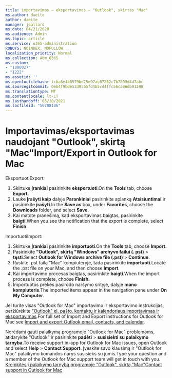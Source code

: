 ```yaml
---
title: importavimas – eksportavimas – "Outlook", skirtas "Mac"
ms.author: daeite
author: daeite
manager: joallard
ms.date: 04/21/2020
ms.audience: Admin
ms.topic: article
ms.service: o365-administration
ROBOTS: NOINDEX, NOFOLLOW
localization_priority: Normal
ms.collection: Adm_O365
ms.custom:
- "1800027"
- "1222"
ms.assetid: ''
ms.openlocfilehash: fcba3e4b8979bd75e97ac67282c7b7893d4d7abc
ms.sourcegitcommit: 0eb4f9bde53395b5fd4b5cd4ffc56ca96db91298
ms.translationtype: MT
ms.contentlocale: lt-LT
ms.lasthandoff: 03/10/2021
ms.locfileid: "50708106"
---
```

# <a name="importexport-in-outlook-for-mac"></a><span data-ttu-id="49c81-102">Importavimas/eksportavimas naudojant "Outlook", skirtą "Mac"</span><span class="sxs-lookup"><span data-stu-id="49c81-102">Import/Export in Outlook for Mac</span></span> 

<span data-ttu-id="49c81-103">Eksportuoti</span><span class="sxs-lookup"><span data-stu-id="49c81-103">Export:</span></span>
1. <span data-ttu-id="49c81-104">Skirtuke **Įrankiai** pasirinkite **eksportuoti**.</span><span class="sxs-lookup"><span data-stu-id="49c81-104">On the **Tools** tab, choose **Export**.</span></span>
2. <span data-ttu-id="49c81-105">Lauke **Įrašyti kaip** dalyje **Parankiniai** pasirinkite aplanką **Atsisiuntimai** ir pasirinkite **įrašyti**.</span><span class="sxs-lookup"><span data-stu-id="49c81-105">In the **Save as** box, under **Favorites**, choose the **Downloads** folder, and select **Save**.</span></span>
3. <span data-ttu-id="49c81-106">Kai matote pranešimą, kad eksportavimas baigtas, pasirinkite **baigti**.</span><span class="sxs-lookup"><span data-stu-id="49c81-106">When you see the notification that the export is complete, select **Finish**.</span></span>

<span data-ttu-id="49c81-107">Importuoti</span><span class="sxs-lookup"><span data-stu-id="49c81-107">Import:</span></span>
1. <span data-ttu-id="49c81-108">Skirtuke **Įrankiai** pasirinkite **importuoti**.</span><span class="sxs-lookup"><span data-stu-id="49c81-108">On the **Tools** tab, choose **Import**.</span></span>
2. <span data-ttu-id="49c81-109">Pasirinkite **"Outlook", skirtą "Windows" archyvo failui (. pst)**  >  **tęsti**.</span><span class="sxs-lookup"><span data-stu-id="49c81-109">Select **Outlook for Windows archive file (.pst)** > **Continue**.</span></span>
3. <span data-ttu-id="49c81-110">Raskite. pst failą "Mac" kompiuteryje, tada pasirinkite **importuoti**.</span><span class="sxs-lookup"><span data-stu-id="49c81-110">Locate the .pst file on your Mac, and then choose **Import**.</span></span>
4. <span data-ttu-id="49c81-111">Kai importavimo procesas baigtas, pasirinkite **baigti**.</span><span class="sxs-lookup"><span data-stu-id="49c81-111">When the import process is complete, choose **Finish**.</span></span>
5. <span data-ttu-id="49c81-112">Importuotos prekės pasirodo naršymo srityje, dalyje **mano kompiuteris**.</span><span class="sxs-lookup"><span data-stu-id="49c81-112">The imported items appear in the navigation pane under **On My Computer**.</span></span>

<span data-ttu-id="49c81-113">Jei turite visas "Outlook for Mac" importavimo ir eksportavimo instrukcijas, peržiūrėkite ["Outlook" el. pašto, kontaktų ir kalendoriaus importavimas ir eksportavimas](https://support.office.com/article/92577192-3881-4502-b79d-c3bbada6c8ef#ID0EAACAAA=Mac).</span><span class="sxs-lookup"><span data-stu-id="49c81-113">For full set of Import and Export instructions for Outlook for Mac see [Import and export Outlook email, contacts, and calendar](https://support.office.com/article/92577192-3881-4502-b79d-c3bbada6c8ef#ID0EAACAAA=Mac).</span></span> 

<span data-ttu-id="49c81-114">Norėdami gauti palaikymą programoje "Outlook for Mac" problemoms, atidarykite "Outlook" ir pasirinkite **padėti**  >  **susisiekti su palaikymo tarnyba**.</span><span class="sxs-lookup"><span data-stu-id="49c81-114">To receive support in-app for Outlook for Mac issues, open Outlook and select **Help** > **Contact Support**.</span></span> <span data-ttu-id="49c81-115">Įveskite savo klausimą ir "Outlook for Mac" palaikymo komandos narys susisieks su jumis.</span><span class="sxs-lookup"><span data-stu-id="49c81-115">Type your question and a member of the Outlook for Mac support team will get in touch with you.</span></span> [<span data-ttu-id="49c81-116">Kreipkitės į palaikymo tarnybą programoje "Outlook", skirtą "Mac"</span><span class="sxs-lookup"><span data-stu-id="49c81-116">Contact support in Outlook for Mac</span></span>](https://support.microsoft.com/office/contact-support-within-outlook-for-mac-d0410177-8e65-4487-93f7-206a3a3d71a8)